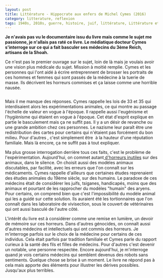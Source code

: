 ```yaml
---
layout: post
title: Littérature - Hippocrate aux enfers de Michel Cymes (2016)
category: litterature, reflexion
tags: 1940s, 2010s, guerre, histoire, juif, littérature, Littérature et BD, médecin, nazisme
---
```

**Je n'avais pas vu le documentaire issu du livre mais comme le sujet me passionne, je n'allais pas raté ce livre. Le médiatique docteur Cymes s'interroge sur ce qui a fait basculer ses médecins du 3ème Reich, artisans de la Shoah.**

Ce n'est pas le premier ouvrage sur le sujet, loin de là mais je voulais avoir une vision plus médicale du sujet. Mission à moitié remplie. Cymes et les personnes qui l'ont aidé à écrire entreprennent de brosser les portraits de ces hommes et femmes qui sont passés de la médecine à la tuerie de masse. Ils décrivent les horreurs commises et ça laisse comme une horrible nausée.

<img src="https://cheziceman.files.wordpress.com/2018/09/hippocymes.jpeg" alt="" class="wp-image-24286" />

Mais il me manque des réponses. Cymes rappelle les lois de 33 et 35 qui interdisaient alors les expérimentations animales, ce qui montre au passage l'échelle de valeur en vogue à l'époque. Il rappelle aussi l'eugénisme et l'hygiènisme qui étaient en vogue à l'époque. Cet état d'esprit explique en partie le basculement mais ça ne suffit pas. Il y a un désir de revanche ou une grande ambition chez ces personnes. Le nazisme leur paraît être une redistribution des cartes pour certains qui n'étaient pas forcément du bon milieu. Pour d'autres , c'est simplement être  à la hauteur d'une réputation familiale. Mais là encore, ça ne suffit pas à tout expliquer. 

Ma plus grosse interrogation derrière tous ces faits, c'est le problème de l'expérimentation. Aujourd'hui, on commet autant<a href="https://cheziceman.wordpress.com/2012/06/10/litterature-lou-buc-cagno/"> d'horreurs inutiles</a> sur des animaux, dans le silence. On choisit aussi des modèles animaux discutables, par facilité, avec les erreurs que l'on connaît sur les médicaments. Cymes rappelle d'ailleurs que certaines études reprenaient des études animales du 19ème siècle, sur des humains. Le paradoxe de ces médecins était de considérer les juifs, tsiganes, handicapés, moins que des animaux et pourtant de les rapprocher du modèles "humain" des aryens. Pour certains, on comprend bien que c'est l'impossibilité du modèle animal qui les a guidé sur cette solution. Ils auraient été les tortionnaires que l'on connaît dans les laboratoire de vivisection, sous le couvert de vétérinaires qui ont aussi basculé de l'autre côté.

L'intérêt du livre est à considérer comme une remise en lumière, un devoir de mémoire sur ces horreurs. Dans d'autres génocides, on connaît aussi d'autres médecins et intellectuels qui ont commis des horreurs. Je m'interroge parfois sur le choix de la médecine pour certains de ces individus. Cela était parfois par tradition familiale et Cymes parle du rapport curieux à la santé des fils et filles de médecins. Pour d'autres c'est devenir un notable, une personne respectée. Encore aujourd'hui, je m'interroge quand je vois certains médecins qui semblent devenus des robots sans sentiments. Quelque chose se brise à un moment. Le livre ne répond pas à cela mais apporte des éléments pour illustrer les dérives possibles. Jusqu'aux plus terribles. 
